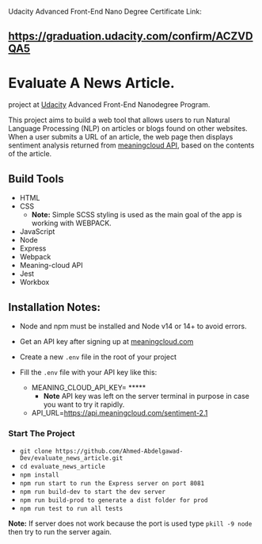 Udacity Advanced Front-End Nano Degree Certificate Link:
## https://graduation.udacity.com/confirm/ACZVDQA5

# Evaluate A News Article.

project at [Udacity](https://www.udacity.com/course/react-nanodegree--nd019) Advanced Front-End Nanodegree Program.

This project aims to build a web tool that allows users to run Natural Language Processing (NLP) on articles or blogs found on other websites. When a user submits a URL of an article, the web page then displays sentiment analysis returned from [meaningcloud API](https://www.meaningcloud.com/products/sentiment-analysis), based on the contents of the article.

## Build Tools
* HTML
* CSS  
  * **Note:** Simple SCSS styling is used as the main goal of the app is working with WEBPACK.
* JavaScript
* Node
* Express
* Webpack
* Meaning-cloud API
* Jest
* Workbox 

## Installation Notes:
* Node and npm must be installed and Node v14 or 14+ to avoid errors.

* Get an API key after signing up at [meaningcloud.com](https://www.meaningcloud.com/developer/create-account) 

* Create a new `.env` file in the root of your project

* Fill the `.env` file with your API key like this:
    * MEANING_CLOUD_API_KEY= *****
      * **Note** API key was left on the server terminal in purpose in case you want to try it rapidly. 
    * API_URL=https://api.meaningcloud.com/sentiment-2.1

### Start The Project
- `git clone https://github.com/Ahmed-Abdelgawad-Dev/evaluate_news_article.git`
- `cd evaluate_news_article`
- `npm install`
- `npm run start to run the Express server on port 8081`
- `npm run build-dev to start the dev server`
- `npm run build-prod to generate a dist folder for prod`
- `npm run test to run all tests`

**Note:** If server does not work because the port is used type  `pkill -9 node` then try to run the server again.
